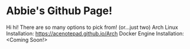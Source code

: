 # Abbie's Github Page!
Hi hi! There are so many options to pick from! (or...just two)
Arch Linux Installation: https://acenotepad.github.io/Arch
Docker Engine Installation: <Coming Soon!>

